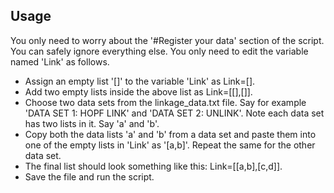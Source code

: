 ## Usage
You only need to worry about the '#Register your data' section of the script. You can safely ignore everything else. You only need to edit the variable named 'Link' as follows.
<br>
- Assign an empty list '[]' to the variable 'Link' as Link=[].
- Add two empty lists inside the above list as Link=[[],[]].
- Choose two data sets from the linkage_data.txt file. Say for example 'DATA SET 1: HOPF LINK' and 'DATA SET 2: UNLINK'. Note each data set has two lists in it. Say 'a' and 'b'. 
- Copy both the data lists 'a' and 'b' from a data set and paste them into one of the empty lists in 'Link' as '[a,b]'. Repeat the same for the other data set.
- The final list should look something like this: Link=[[a,b],[c,d]].
- Save the file and run the script. 
